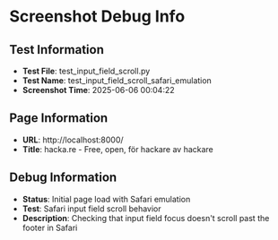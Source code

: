# Screenshot Debug Info

## Test Information

- **Test File**: test_input_field_scroll.py
- **Test Name**: test_input_field_scroll_safari_emulation
- **Screenshot Time**: 2025-06-06 00:04:22

## Page Information

- **URL**: http://localhost:8000/
- **Title**: hacka.re - Free, open, för hackare av hackare

## Debug Information

- **Status**: Initial page load with Safari emulation
- **Test**: Safari input field scroll behavior
- **Description**: Checking that input field focus doesn't scroll past the footer in Safari

